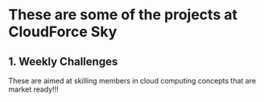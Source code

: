 # These are some of the projects at CloudForce Sky

## 1. Weekly Challenges
These are aimed at skilling members in cloud computing concepts that are market ready!!!
